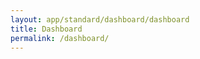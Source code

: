 ```yaml
---
layout: app/standard/dashboard/dashboard
title: Dashboard
permalink: /dashboard/
---
```


<!--- This child document initializes the page in Jekyll. -->